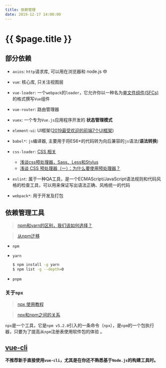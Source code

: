 ```yaml
---
title: 依赖管理
date: 2019-12-17 14:00:00
---
```


# {{ $page.title }}

## 部分依赖

- `axios`: `http`请求库, 可以用在浏览器和 node.js 中

- `vue`: 核心库, 只关注视图层

- `vue-loader`: 一个`webpack`的`loader`，它允许你以一种名为[单文件组件(SFCs)](https://vue-loader.vuejs.org/zh/spec.html)的格式撰写`Vue`组件

- `vue-router`: 路由管理器

- `vuex`: 一个专为`Vue.js`应用程序开发的 **状态管理模式**

- `element-ui`: UI框架([2019最受欢迎的前端7个UI框架](https://zhuanlan.zhihu.com/p/61403630))

- `babel*`: `js`编译器, 主要用于将ES6+的代码转为向后兼容的`js`语法(**语法转换**)

- `css-loader`: [CSS 相关](https://cli.vuejs.org/zh/guide/css.html)
  - [浅谈css预处理器，Sass、Less和Stylus](https://zhuanlan.zhihu.com/p/23382462)
  - [浅谈 CSS 预处理器（一）：为什么要使用预处理器？](https://github.com/cssmagic/blog/issues/73)

- `eslint`: 属于一种QA工具，是一个ECMAScript/JavaScript语法规则和代码风格的检查工具，可以用来保证写出语法正确、风格统一的代码

- `webpack*`: 用于开发及打包

## 依赖管理工具

> [npm和yarn的区别，我们该如何选择？](https://zhuanlan.zhihu.com/p/27449990)

> [从npm迁移](https://yarnpkg.com/zh-Hans/docs/migrating-from-npm)

- `npm`

- `yarn`
  ``` sh
  $ npm install -g yarn
  $ npm list -g --depth=0
  ```
- `pnpm`

### 关于`npx`

> [npx 使用教程](https://www.ruanyifeng.com/blog/2019/02/npx.html)

> [npx和npm之间的关系](https://juejin.im/post/5d8343ca6fb9a06aea61cbcd)

`npx`是一个工具，它是`npm v5.2.0`引入的一条命令（`npx`），是`npm`的一个包执行器，只要为了提高从`npm`注册表使用软件包的体验 。

## [vue-cli](https://cli.vuejs.org/zh/)

**不推荐新手直接使用`vue-cli`，尤其是在你还不熟悉基于`Node.js`的构建工具时。**
